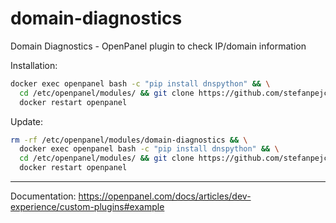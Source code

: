 # domain-diagnostics
Domain Diagnostics - OpenPanel plugin to check IP/domain information



Installation:
```bash
docker exec openpanel bash -c "pip install dnspython" && \
  cd /etc/openpanel/modules/ && git clone https://github.com/stefanpejcic/domain-diagnostics && \
  docker restart openpanel
```

Update:
```bash
rm -rf /etc/openpanel/modules/domain-diagnostics && \
  docker exec openpanel bash -c "pip install dnspython" && \
  cd /etc/openpanel/modules/ && git clone https://github.com/stefanpejcic/domain-diagnostics && \
  docker restart openpanel
```

---

Documentation: https://openpanel.com/docs/articles/dev-experience/custom-plugins#example

